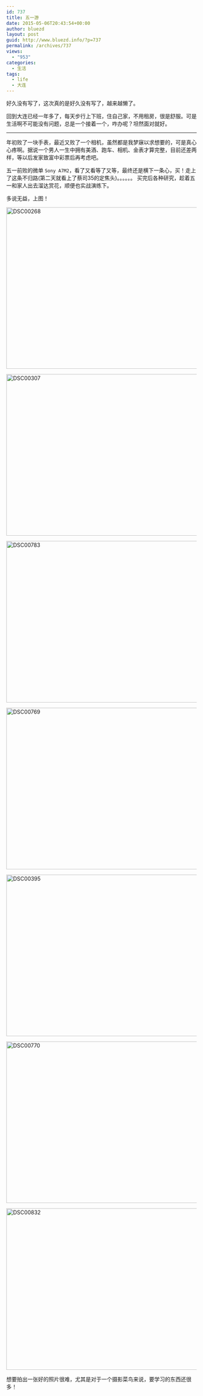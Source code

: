 ```yaml
---
id: 737
title: 五一游
date: 2015-05-06T20:43:54+00:00
author: bluezd
layout: post
guid: http://www.bluezd.info/?p=737
permalink: /archives/737
views:
  - "953"
categories:
  - 生活
tags:
  - life
  - 大连
---
```

好久没有写了，这次真的是好久没有写了，越来越懒了。

回到大连已经一年多了，每天步行上下班，住自己家，不用租房，很是舒服。可是生活啊不可能没有问题，总是一个接着一个，咋办呢？坦然面对就好。

* * *

年初败了一块手表，最近又败了一个相机，虽然都是我梦寐以求想要的，可是真心心疼啊。据说一个男人一生中拥有美酒、跑车、相机、金表才算完整，目前还差两样，等以后发家致富中彩票后再考虑吧。

五一前败的微单 `Sony A7M2`，看了又看等了又等，最终还是横下一条心，买！走上了这条不归路(第二天就看上了蔡司35的定焦头)。。。。。。 买完后各种研究，趁着五一和家人出去溜达赏花，顺便也实战演练下。

多说无益，上图！

<a href="http://www.bluezd.info/wp-content/uploads/2015/05/DSC00268.jpg" class="highslide-image" onclick="return hs.expand(this);"><img src="http://www.bluezd.info/wp-content/uploads/2015/05/DSC00268-1024x682.jpg" alt="DSC00268" width="640" height="426" class="aligncenter size-large wp-image-740" srcset="http://www.bluezd.info/wp-content/uploads/2015/05/DSC00268-1024x682.jpg 1024w, http://www.bluezd.info/wp-content/uploads/2015/05/DSC00268-300x200.jpg 300w" sizes="(max-width: 640px) 100vw, 640px" /></a>
  
<a href="http://www.bluezd.info/wp-content/uploads/2015/05/DSC00307.jpg" class="highslide-image" onclick="return hs.expand(this);"><img src="http://www.bluezd.info/wp-content/uploads/2015/05/DSC00307-1024x682.jpg" alt="DSC00307" width="640" height="426" class="aligncenter size-large wp-image-741" srcset="http://www.bluezd.info/wp-content/uploads/2015/05/DSC00307-1024x682.jpg 1024w, http://www.bluezd.info/wp-content/uploads/2015/05/DSC00307-300x200.jpg 300w" sizes="(max-width: 640px) 100vw, 640px" /></a>
  
<a href="http://www.bluezd.info/wp-content/uploads/2015/05/DSC00783.jpg" class="highslide-image" onclick="return hs.expand(this);"><img src="http://www.bluezd.info/wp-content/uploads/2015/05/DSC00783-1024x682.jpg" alt="DSC00783" width="640" height="426" class="aligncenter size-large wp-image-748" srcset="http://www.bluezd.info/wp-content/uploads/2015/05/DSC00783-1024x682.jpg 1024w, http://www.bluezd.info/wp-content/uploads/2015/05/DSC00783-300x200.jpg 300w" sizes="(max-width: 640px) 100vw, 640px" /></a>
  
<a href="http://www.bluezd.info/wp-content/uploads/2015/05/DSC00769.jpg" class="highslide-image" onclick="return hs.expand(this);"><img src="http://www.bluezd.info/wp-content/uploads/2015/05/DSC00769-1024x682.jpg" alt="DSC00769" width="640" height="426" class="aligncenter size-large wp-image-743" srcset="http://www.bluezd.info/wp-content/uploads/2015/05/DSC00769-1024x682.jpg 1024w, http://www.bluezd.info/wp-content/uploads/2015/05/DSC00769-300x200.jpg 300w" sizes="(max-width: 640px) 100vw, 640px" /></a>
  
<a href="http://www.bluezd.info/wp-content/uploads/2015/05/DSC00395.jpg" class="highslide-image" onclick="return hs.expand(this);"><img src="http://www.bluezd.info/wp-content/uploads/2015/05/DSC00395-1024x682.jpg" alt="DSC00395" width="640" height="426" class="aligncenter size-large wp-image-742" srcset="http://www.bluezd.info/wp-content/uploads/2015/05/DSC00395-1024x682.jpg 1024w, http://www.bluezd.info/wp-content/uploads/2015/05/DSC00395-300x200.jpg 300w" sizes="(max-width: 640px) 100vw, 640px" /></a>
  
<a href="http://www.bluezd.info/wp-content/uploads/2015/05/DSC00770.jpg" class="highslide-image" onclick="return hs.expand(this);"><img src="http://www.bluezd.info/wp-content/uploads/2015/05/DSC00770-1024x682.jpg" alt="DSC00770" width="640" height="426" class="aligncenter size-large wp-image-745" srcset="http://www.bluezd.info/wp-content/uploads/2015/05/DSC00770-1024x682.jpg 1024w, http://www.bluezd.info/wp-content/uploads/2015/05/DSC00770-300x200.jpg 300w" sizes="(max-width: 640px) 100vw, 640px" /></a>
  
<a href="http://www.bluezd.info/wp-content/uploads/2015/05/DSC00832.jpg" class="highslide-image" onclick="return hs.expand(this);"><img src="http://www.bluezd.info/wp-content/uploads/2015/05/DSC00832-1024x682.jpg" alt="DSC00832" width="640" height="426" class="aligncenter size-large wp-image-746" srcset="http://www.bluezd.info/wp-content/uploads/2015/05/DSC00832-1024x682.jpg 1024w, http://www.bluezd.info/wp-content/uploads/2015/05/DSC00832-300x200.jpg 300w" sizes="(max-width: 640px) 100vw, 640px" /></a>

想要拍出一张好的照片很难，尤其是对于一个摄影菜鸟来说，要学习的东西还很多！